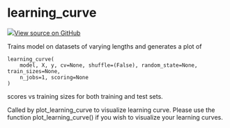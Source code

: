 # learning_curve



[![](https://www.tensorflow.org/images/GitHub-Mark-32px.png)View source on GitHub](https://www.github.com/wandb/client/tree/v0.10.27/wandb/sklearn/__init__.py#L296-L353)




Trains model on datasets of varying lengths and generates a plot of

<pre><code>learning_curve(
    model, X, y, cv=None, shuffle=(False), random_state=None, train_sizes=None,
    n_jobs=1, scoring=None
)</code></pre>



scores vs training sizes for both training and test sets.

Called by plot_learning_curve to visualize learning curve. Please use the function
plot_learning_curve() if you wish to visualize your learning curves.